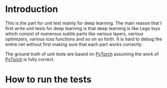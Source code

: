 # Introduction

This is the part for unit test mainly for deep learning. The main reason that I first write unit tests for deep learning is that deep learning is like Lego toys which consist of numerous subtle parts like various layers, various optimizers, various loss functions and so on so forth. It is hard to debug the entire net without first making sure that each part works correctly.

The ground truth of unit tests are based on [PyTorch](https://pytorch.org/) assuming the work of [PyTorch](https://pytorch.org/) is fully correct.

# How to run the tests
